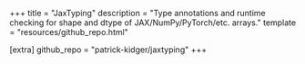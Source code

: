 +++
title = "JaxTyping"
description = "Type annotations and runtime checking for shape and dtype of JAX/NumPy/PyTorch/etc. arrays."
template = "resources/github_repo.html"

[extra]
github_repo = "patrick-kidger/jaxtyping"
+++